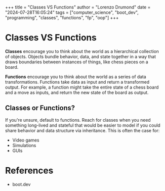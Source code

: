+++
title = "Classes VS Functions"
author = "Lorenzo Drumond"
date = "2024-07-28T16:05:24"
tags = ["computer_science",  "boot_dev",  "programming",  "classes",  "functions",  "fp",  "oop"]
+++


# Classes VS Functions

**Classes** encourage you to think about the world as a hierarchical collection of objects. Objects bundle behavior, data, and state together in a way that draws boundaries between instances of things, like chess pieces on a board.

**Functions** encourage you to think about the world as a series of data transformations. Functions take data as input and return a transformed output. For example, a function might take the entire state of a chess board and a move as inputs, and return the new state of the board as output.

## Classes or Functions?

If you're unsure, default to functions. Reach for classes when you need something long-lived and stateful that would be easier to model if you could share behavior and data structure via inheritance. This is often the case for:

- Video games
- Simulations
- GUIs


# References

- boot.dev
